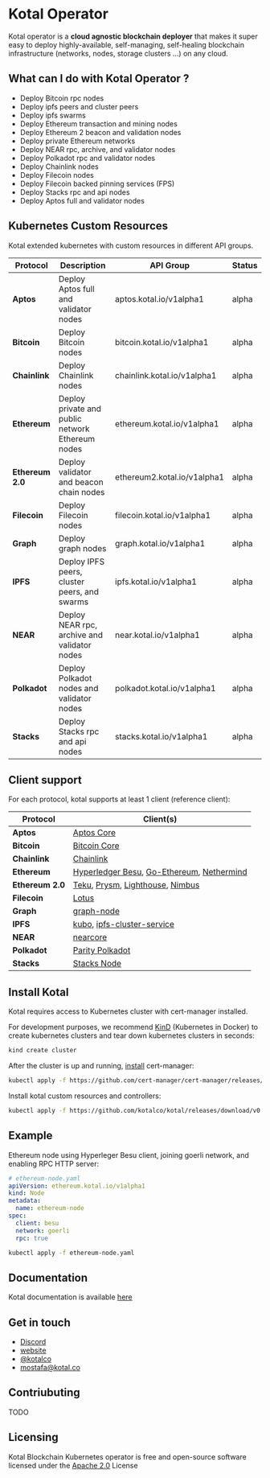 # Kotal Operator

Kotal operator is a **cloud agnostic blockchain deployer** that makes it super easy to deploy highly-available, self-managing, self-healing blockchain infrastructure (networks, nodes, storage clusters ...) on any cloud.

## What can I do with Kotal Operator ?

- Deploy Bitcoin rpc nodes
- Deploy ipfs peers and cluster peers
- Deploy ipfs swarms
- Deploy Ethereum transaction and mining nodes
- Deploy Ethereum 2 beacon and validation nodes
- Deploy private Ethereum networks
- Deploy NEAR rpc, archive, and validator nodes
- Deploy Polkadot rpc and validator nodes
- Deploy Chainlink nodes
- Deploy Filecoin nodes
- Deploy Filecoin backed pinning services (FPS)
- Deploy Stacks rpc and api nodes
- Deploy Aptos full and validator nodes


## Kubernetes Custom Resources

Kotal extended kubernetes with custom resources in different API groups.

| Protocol         | Description                                      | API Group                   | Status |
| ---------------- | ------------------------------------------------ | --------------------------- | ------ |
| **Aptos**        | Deploy Aptos full and validator nodes            | aptos.kotal.io/v1alpha1     | alpha  |
| **Bitcoin**      | Deploy Bitcoin nodes                             | bitcoin.kotal.io/v1alpha1   | alpha  |
| **Chainlink**    | Deploy Chainlink nodes                           | chainlink.kotal.io/v1alpha1 | alpha  |
| **Ethereum**     | Deploy private and public network Ethereum nodes | ethereum.kotal.io/v1alpha1  | alpha  |
| **Ethereum 2.0** | Deploy validator and beacon chain nodes          | ethereum2.kotal.io/v1alpha1 | alpha  |
| **Filecoin**     | Deploy Filecoin nodes                            | filecoin.kotal.io/v1alpha1  | alpha  |
| **Graph**        | Deploy graph nodes                               | graph.kotal.io/v1alpha1     | alpha  |
| **IPFS**         | Deploy IPFS peers, cluster peers, and swarms     | ipfs.kotal.io/v1alpha1      | alpha  |
| **NEAR**         | Deploy NEAR rpc, archive and validator nodes     | near.kotal.io/v1alpha1      | alpha  |
| **Polkadot**     | Deploy Polkadot nodes and validator nodes        | polkadot.kotal.io/v1alpha1  | alpha  |
| **Stacks**       | Deploy Stacks rpc and api nodes                  | stacks.kotal.io/v1alpha1    | alpha  |

## Client support

For each protocol, kotal supports at least 1 client (reference client):

| Protocol         | Client(s)                                                                                                                                                                                        |
| ---------------- | ------------------------------------------------------------------------------------------------------------------------------------------------------------------------------------------------ |
| **Aptos**        | [Aptos Core](https://github.com/aptos-labs/aptos-core)                                                                                                                                           |
| **Bitcoin**      | [Bitcoin Core](https://github.com/bitcoin/bitcoin)                                                                                                                                               |
| **Chainlink**    | [Chainlink](https://github.com/smartcontractkit/chainlink)                                                                                                                                       |
| **Ethereum**     | [Hyperledger Besu](https://github.com/hyperledger/besu), [Go-Ethereum](https://github.com/ethereum/go-ethereum), [Nethermind](https://github.com/NethermindEth/nethermind)                       |
| **Ethereum 2.0** | [Teku](https://github.com/ConsenSys/teku), [Prysm](https://github.com/prysmaticlabs/prysm), [Lighthouse](https://github.com/sigp/lighthouse), [Nimbus](https://github.com/status-im/nimbus-eth2) |
| **Filecoin**     | [Lotus](https://github.com/filecoin-project/lotus)                                                                                                                                               |
| **Graph**        | [graph-node](https://github.com/graphprotocol/graph-node)                                                                                                                                        |
| **IPFS**         | [kubo](https://github.com/ipfs/kubo), [ipfs-cluster-service](https://github.com/ipfs/ipfs-cluster)                                                                                         |
| **NEAR**         | [nearcore](https://github.com/near/nearcore)                                                                                                                                                     |
| **Polkadot**     | [Parity Polkadot](https://github.com/paritytech/polkadot)                                                                                                                                        |
| **Stacks**       | [Stacks Node](https://github.com/stacks-network/stacks-blockchain)                                                                                                                               |

## Install Kotal

Kotal requires access to Kubernetes cluster with cert-manager installed.

For development purposes, we recommend [KinD](https://kind.sigs.k8s.io/) (Kubernetes in Docker) to create kubernetes clusters and tear down kubernetes clusters in seconds:

```bash
kind create cluster
```

After the cluster is up and running, [install](https://cert-manager.io/docs/installation/kubernetes/) cert-manager:

```bash
kubectl apply -f https://github.com/cert-manager/cert-manager/releases/download/v1.14.5/cert-manager.yaml
```

Install kotal custom resources and controllers:

```bash
kubectl apply -f https://github.com/kotalco/kotal/releases/download/v0.3.0/kotal.yaml
```

## Example

Ethereum node using Hyperleger Besu client, joining goerli network, and enabling RPC HTTP server:

```yaml
# ethereum-node.yaml
apiVersion: ethereum.kotal.io/v1alpha1
kind: Node
metadata:
  name: ethereum-node
spec:
  client: besu
  network: goerli
  rpc: true
```

```bash
kubectl apply -f ethereum-node.yaml
```

## Documentation

Kotal documentation is available [here](https://docs.kotal.co)

## Get in touch

- [Discord](https://discord.com/invite/kTxy4SA)
- [website](https://kotal.co)
- [@kotalco](https://twitter.com/kotalco)
- [mostafa@kotal.co](mailto:mostafa@kotal.co)

## Contriubuting

TODO

## Licensing

Kotal Blockchain Kubernetes operator is free and open-source software licensed under the [Apache 2.0](LICENSE) License
